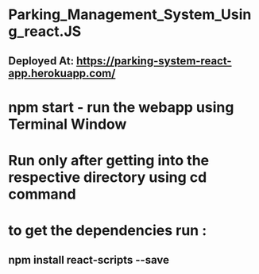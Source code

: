 # Parking_Management_System_Using_react.JS

## Deployed At: https://parking-system-react-app.herokuapp.com/


# npm start - run the webapp using Terminal Window

# Run only after getting into the respective directory using cd command

# to get the dependencies run :
## npm install react-scripts --save
